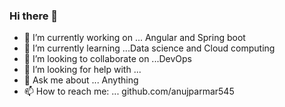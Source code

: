 ### Hi there 👋

<!--
**anujparmar545/anujparmar545** is a ✨ _special_ ✨ repository because its `README.md` (this file) appears on your GitHub profile.

Here are some ideas to get you started:
-->
- 🔭 I’m currently working on ... Angular and Spring boot
- 🌱 I’m currently learning ...Data science and Cloud computing
- 👯 I’m looking to collaborate on ...DevOps
- 🤔 I’m looking for help with ...
- 💬 Ask me about ... Anything
- 📫 How to reach me: ... github.com/anujparmar545



